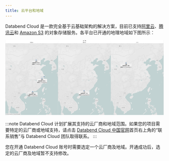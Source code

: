 ```yaml
---
title: 云平台和地域
---
```


Databend Cloud 是一款完全基于云基础架构的解决方案，目前已支持[阿里云](https://cn.aliyun.com/)、[腾讯云](https://cloud.tencent.com/)和 [Amazon S3](https://aws.amazon.com/cn/s3/) 的对象存储服务。各平台已开通的地理地域如下图所示：

![alt text](../../../../../public/img/cloud/dc-platform.png)

:::note
Databend Cloud 计划扩展其支持的云厂商和地域范围。如果您的项目需要特定的云厂商或地域支持，请点击 [Databend Cloud 中国官网](https://www.databend.cn/)首页右上角的“联系销售”与 Databend Cloud 团队取得联系。
:::

您在开通 Databend Cloud 账号时需要选定一个云厂商及地域。开通成功后，选定的云厂商及地域暂不支持修改。